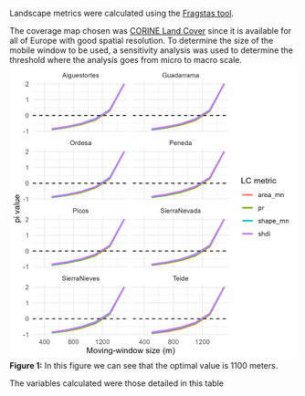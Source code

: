 Landscape metrics were calculated using the [Fragstas tool](https://www.fragstats.org/).

The coverage map chosen was [CORINE Land Cover][def]  since it is available for all of Europe with good spatial resolution. To determine the size of the mobile window to be used, a sensitivity analysis was used to determine the threshold where the analysis goes from micro to macro scale.
![Sensibilidad de escala](Figures/scale_sensibility.jpeg)
**Figure 1:** In this figure we can see that the optimal value is 1100 meters.

The variables calculated were those detailed in this table

[def]: https://land.copernicus.eu/en/products/corine-land-cover